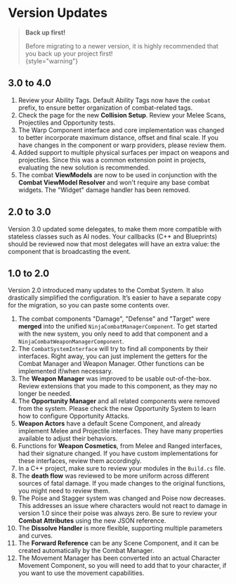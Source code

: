 # Version Updates
<primary-label ref="combat"/>

> **Back up first!**
>
>Before migrating to a newer version, it is highly recommended that you back up your project first!  
{style="warning"}

## 3.0 to 4.0
1. Review your Ability Tags. Default Ability Tags now have the `combat` prefix, to ensure better organization of combat-related tags.
2. Check the [](cbt_collisions.md) page for the new **Collision Setup**. Review your Melee Scans, Projectiles and Opportunity tests.
3. The Warp Component interface and core implementation was changed to better incorporate maximum distance, offset and final scale. If you have changes in the component or warp providers, please review them. 
4. Added support to multiple physical surfaces per impact on weapons and projectiles. Since this was a common extension point in projects, evaluating the new solution is recommended.
5. The combat **ViewModels** are now to be used in conjunction with the **Combat ViewModel Resolver** and won't require any base combat widgets. The "Widget" damage handler has been removed.

## 2.0 to 3.0
Version 3.0 updated some delegates, to make them more compatible with stateless classes such as AI nodes. Your callbacks
(C++ and Blueprints) should be reviewed now that most delegates will have an extra value: the component that is broadcasting
the event.

## 1.0 to 2.0
Version 2.0 introduced many updates to the Combat System. It also drastically simplified the configuration. It’s easier
to have a separate copy for the migration, so you can paste some contents over.

1. The combat components "Damage", "Defense" and "Target" were **merged** into the unified `NinjaCombatManagerComponent`. To get started with the new system, you only need to add that component and a `NinjaCombatWeaponManagerComponent`.
2. The `CombatSystemInterface` will try to find all components by their interfaces. Right away, you can just implement the getters for the Combat Manager and Weapon Manager. Other functions can be implemented if/when necessary.
3. The **Weapon Manager** was improved to be usable out-of-the-box. Review extensions that you made to this component, as they may no longer be needed.
4. The **Opportunity Manager** and all related components were removed from the system. Please check the new Opportunity System to learn how to configure Opportunity Attacks.
5. **Weapon Actors** have a default Scene Component, and already implement Melee and Projectile interfaces. They have many properties available to adjust their behaviors.
6. Functions for **Weapon Cosmetics**, from Melee and Ranged interfaces, had their signature changed. If you have custom implementations for these interfaces, review them accordingly.
7. In a C++ project, make sure to review your modules in the `Build.cs` file.
8. The **death flow** was reviewed to be more uniform across different sources of fatal damage. If you made changes to the original functions, you might need to review them.
9. The Poise and Stagger system was changed and Poise now decreases. This addresses an issue where characters would not react to damage in version 1.0 since their poise was always zero. Be sure to review your **Combat Attributes** using the new JSON reference.
10. The **Dissolve Handler** is more flexible, supporting multiple parameters and curves.
11. The **Forward Reference** can be any Scene Component, and it can be created automatically by the Combat Manager.
12. The Movement Manager has been converted into an actual Character Movement Component, so you will need to add that to your character, if you want to use the movement capabilities.
